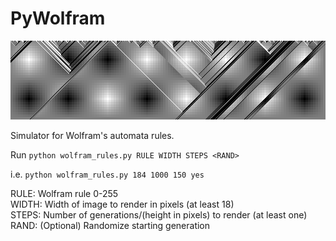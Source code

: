 # PyWolfram

![Rule 184](184.png "Rule 184")

Simulator for Wolfram's automata rules.

Run `python wolfram_rules.py RULE WIDTH STEPS <RAND>`  

i.e. `python wolfram_rules.py 184 1000 150 yes`  


RULE: Wolfram rule 0-255  
WIDTH: Width of image to render in pixels (at least 18)  
STEPS: Number of generations/(height in pixels) to render (at least one)  
RAND: (Optional) Randomize starting generation  
